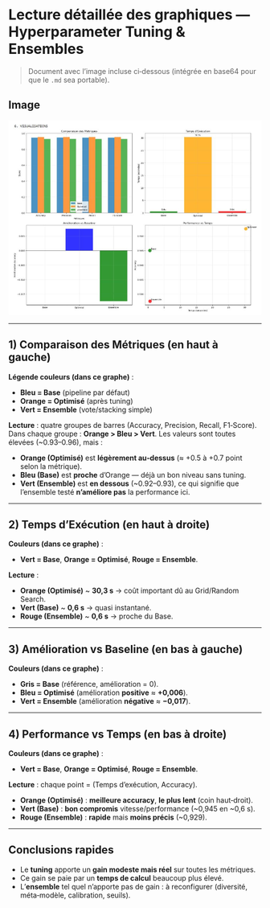 # Lecture détaillée des graphiques — Hyperparameter Tuning & Ensembles

> Document avec l’image incluse ci‑dessous (intégrée en base64 pour que le `.md` sea portable).

## Image
![Texto alternativo](visualisation-tuning.JPG "Título opcional")

---

## 1) Comparaison des Métriques (en haut à gauche)

**Légende couleurs (dans ce graphe)** :  
- **Bleu = Base** (pipeline par défaut)  
- **Orange = Optimisé** (après tuning)  
- **Vert = Ensemble** (vote/stacking simple)  

**Lecture** : quatre groupes de barres (Accuracy, Precision, Recall, F1‑Score).  
Dans chaque groupe : **Orange > Bleu > Vert**. Les valeurs sont toutes élevées (~0.93–0.96), mais :  
- **Orange (Optimisé)** est **légèrement au‑dessus** (≈ +0.5 à +0.7 point selon la métrique).  
- **Bleu (Base)** est **proche** d’Orange — déjà un bon niveau sans tuning.  
- **Vert (Ensemble)** est **en dessous** (~0.92–0.93), ce qui signifie que l’ensemble testé **n’améliore pas** la performance ici.

---

## 2) Temps d’Exécution (en haut à droite)

**Couleurs (dans ce graphe)** :  
- **Vert = Base**, **Orange = Optimisé**, **Rouge = Ensemble**.

**Lecture** :  
- **Orange (Optimisé)** ~ **30,3 s** → coût important dû au Grid/Random Search.  
- **Vert (Base)** ~ **0,6 s** → quasi instantané.  
- **Rouge (Ensemble)** ~ **0,6 s** → proche du Base.

---

## 3) Amélioration vs Baseline (en bas à gauche)

**Couleurs (dans ce graphe)** :  
- **Gris = Base** (référence, amélioration = 0).  
- **Bleu = Optimisé** (amélioration **positive** ≈ **+0,006**).  
- **Vert = Ensemble** (amélioration **négative** ≈ **−0,017**).

---

## 4) Performance vs Temps (en bas à droite)

**Couleurs (dans ce graphe)** :  
- **Vert = Base**, **Orange = Optimisé**, **Rouge = Ensemble**.

**Lecture** : chaque point = (Temps d’exécution, Accuracy).  
- **Orange (Optimisé)** : **meilleure accuracy**, **le plus lent** (coin haut‑droit).  
- **Vert (Base)** : **bon compromis** vitesse/performance (~0,945 en ~0,6 s).  
- **Rouge (Ensemble)** : **rapide** mais **moins précis** (~0,929).

---

## Conclusions rapides
- Le **tuning** apporte un **gain modeste mais réel** sur toutes les métriques.  
- Ce gain se paie par un **temps de calcul** beaucoup plus élevé.  
- L’**ensemble** tel quel n’apporte pas de gain : à reconfigurer (diversité, méta‑modèle, calibration, seuils).
